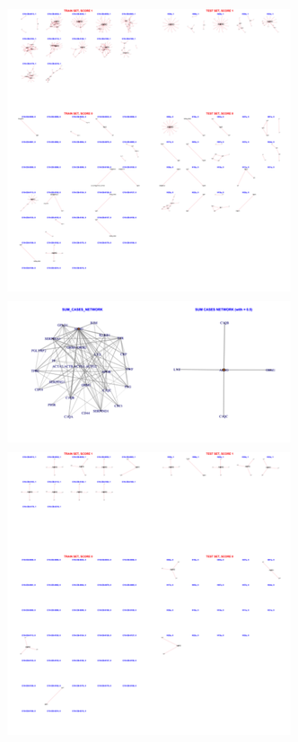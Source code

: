 ![Image](ExclDNI_First_NEWEST_patients_networks_BINAR.png)

![Image](ExclDNI_First_NEWEST_SUM_CASES.png)

![Image](ExclDNI_First_NEWEST_patients_networks_BINAR_FILTERED.png)
